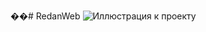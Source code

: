 ��#   R e d a n W e b 
 
 
![Иллюстрация к проекту](https://github.com/Maksaid/RedanWeb/untitled3/photo-2023-09-08_14-57-57.jpg)
